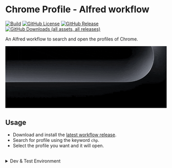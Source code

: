 # Chrome Profile - Alfred workflow

[![Build](https://github.com/hoho4190/alfred-chrome-profile/actions/workflows/build.yml/badge.svg)](https://github.com/hoho4190/alfred-chrome-profile/actions/workflows/build.yml)
[![GitHub License](https://img.shields.io/github/license/hoho4190/alfred-chrome-profile)](https://github.com/hoho4190/alfred-chrome-profile?tab=Apache-2.0-1-ov-file)
[![GitHub Release](https://img.shields.io/github/v/release/hoho4190/alfred-chrome-profile)](https://github.com/hoho4190/alfred-chrome-profile/releases/latest)
[![GitHub Downloads (all assets, all releases)](https://img.shields.io/github/downloads/hoho4190/alfred-chrome-profile/total)](https://github.com/hoho4190/alfred-chrome-profile/releases/latest)

An Alfred workflow to search and open the profiles of Chrome.

![Sample](assets/sample.gif)

## Usage

- Download and install the [latest workflow release](https://github.com/hoho4190/alfred-chrome-profile/releases/latest).
- Search for profile using the keyword `chp`.
- Select the profile you want and it will open.

<br/>

<details>
<summary>Dev & Test Environment</summary>

##### bash

```bash
GNU bash, version 3.2.57(1)-release (arm64-apple-darwin23)
```

##### Alfred

```bash
Alfred 5.5
Build 2257
```

##### Google Chrome

```bash
123.0.6312.87 (arm64)
```

</details>
